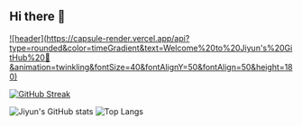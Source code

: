 ## Hi there 👋

<!--
**jiyunwoo02/jiyunwoo02** is a ✨ _special_ ✨ repository because its `README.md` (this file) appears on your GitHub profile.

Here are some ideas to get you started:

- 🔭 I’m currently working on ...
- 🌱 I’m currently learning ...
- 👯 I’m looking to collaborate on ...
- 🤔 I’m looking for help with ...
- 💬 Ask me about ...
- 📫 How to reach me: ...
- 😄 Pronouns: ...
- ⚡ Fun fact: ...
-->

[![header](https://capsule-render.vercel.app/api?
type=rounded&color=timeGradient&text=Welcome%20to%20Jiyun's%20GitHub%20👋
&animation=twinkling&fontSize=40&fontAlignY=50&fontAlign=50&height=180)
](https://capsule-render.vercel.app/api?type=waving&height=180&color=gradient&text=Welcome%20to%20Jiyun's%20Github&fontSize=40&animation=fadeIn)

[![GitHub Streak](https://streak-stats.demolab.com?user=jiyunwoo02)](https://git.io/streak-stats)

![Jiyun's GitHub stats](https://github-readme-stats.vercel.app/api?username=jiyunwoo02&show_icons=true&theme=graywhite)
![Top Langs](https://github-readme-stats.vercel.app/api/top-langs/?username=jiyunwoo02&layout=compact)
